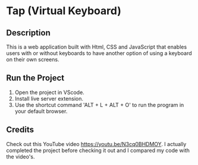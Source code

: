  # Tap (Virtual Keyboard)

 ## Description
 This is a web application built with Html, CSS and JavaScript that enables users with or without keyboards to have another option of using a keyboard on their own screens.


## Run the Project
1. Open the project in VScode.
2. Install live server extension.
3. Use the shortcut command 'ALT + L + ALT + O' to run the program in your default browser.


## Credits
Check out this YouTube video https://youtu.be/N3cq0BHDMOY. I actually completed the project before checking it out and I compared my code with the video's.






